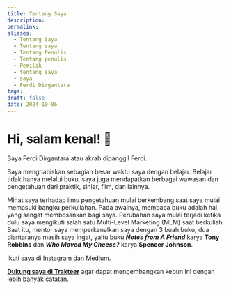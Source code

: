 ```yaml
---
title: Tentang Saya
description: 
permalink: 
aliases:
  - Tentang Saya
  - Tentang saya
  - Tentang Penulis
  - Tentang penulis
  - Pemilik
  - tentang saya
  - saya
  - Ferdi Dirgantara
tags: 
draft: false
date: 2024-10-06
---
```

# Hi, salam kenal! 👋 
Saya Ferdi Dirgantara atau akrab dipanggil Ferdi. 

Saya menghabiskan sebagian besar waktu saya dengan belajar. Belajar tidak hanya melalui buku, saya juga mendapatkan berbagai wawasan dan pengetahuan dari praktik, siniar, film, dan lainnya.

Minat saya terhadap ilmu pengetahuan mulai berkembang saat saya mulai memasuki bangku perkuliahan. Pada awalnya, membaca buku adalah hal yang sangat membosankan bagi saya. Perubahan saya mulai terjadi ketika dulu saya mengikuti salah satu Multi-Level Marketing (MLM) saat berkuliah. Saat itu, mentor saya memperkenalkan saya dengan 3 buah buku, dua diantaranya masih saya ingat, yaitu buku **_Notes from A Friend_** karya **Tony Robbins** dan **_Who Moved My Cheese?_** karya **Spencer Johnson**.

Ikuti saya di [Instagram](https://instagram.com/frdi.d) dan [Medium](https://frdi.medium.com/).

[**Dukung saya di Trakteer**](https://trakteer.id/frdid/tip) agar dapat mengembangkan kebun ini dengan lebih banyak catatan.
